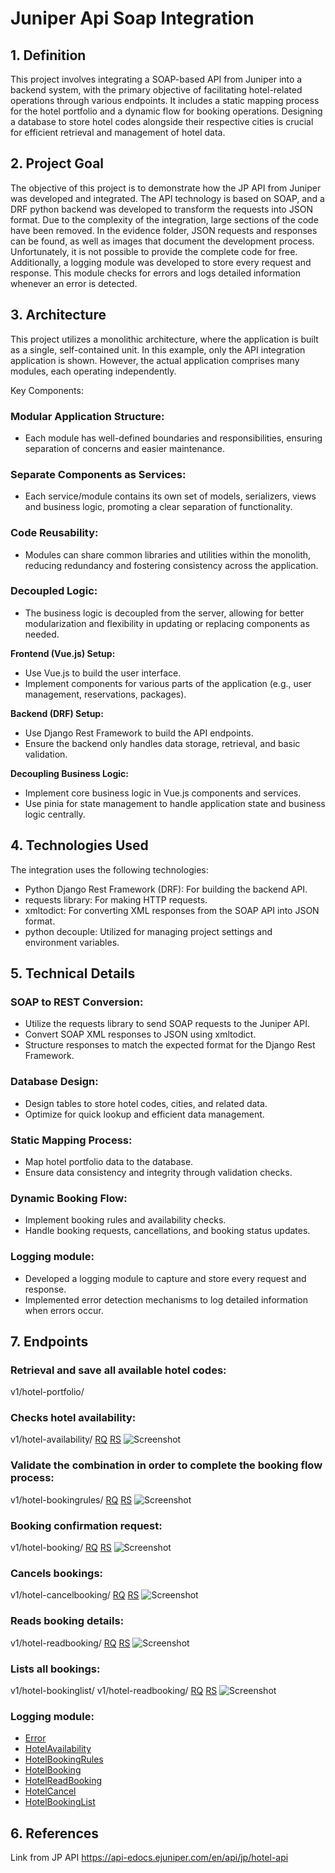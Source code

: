 
# Juniper Api Soap Integration

## 1. Definition
This project involves integrating a SOAP-based API from Juniper into a backend system, with the primary objective of facilitating hotel-related operations through various endpoints. It includes a static mapping process for the hotel portfolio and a dynamic flow for booking operations. Designing a database to store hotel codes alongside their respective cities is crucial for efficient retrieval and management of hotel data.

## 2. Project Goal
The objective of this project is to demonstrate how the JP API from Juniper was developed and integrated. The API technology is based on SOAP, and a DRF python backend was developed to transform the requests into JSON format. Due to the complexity of the integration, large sections of the code have been removed. In the evidence folder, JSON requests and responses can be found, as well as images that document the development process. Unfortunately, it is not possible to provide the complete code for free. Additionally, a logging module was developed to store every request and response. This module checks for errors and logs detailed information whenever an error is detected.

## 3. Architecture
This project utilizes a monolithic architecture, where the application is built as a single, self-contained unit. In this example, only the API integration application is shown. However, the actual application comprises many modules, each operating independently.

Key Components:
###  Modular Application Structure:
- Each module has well-defined boundaries and responsibilities, ensuring separation of concerns and easier maintenance.

### Separate Components as Services:
- Each service/module contains its own set of models, serializers, views and business logic, promoting a clear separation of functionality.

### Code Reusability:
- Modules can share common libraries and utilities within the monolith, reducing redundancy and fostering consistency across the application.

### Decoupled Logic:
- The business logic is decoupled from the server, allowing for better modularization and flexibility in updating or replacing components as needed.

**Frontend (Vue.js) Setup:**
- Use Vue.js to build the user interface.
- Implement components for various parts of the application (e.g., user management, reservations, packages).

**Backend (DRF) Setup:**
- Use Django Rest Framework to build the API endpoints.
- Ensure the backend only handles data storage, retrieval, and basic validation.

**Decoupling Business Logic:**
- Implement core business logic in Vue.js components and services.
- Use pinia for state management to handle application state and business logic centrally.

## 4. Technologies Used
The integration uses the following technologies:
- Python Django Rest Framework (DRF): For building the backend API.
- requests library: For making HTTP requests.
- xmltodict: For converting XML responses from the SOAP API into JSON format.
- python decouple: Utilized for managing project settings and environment variables.

## 5. Technical Details
### SOAP to REST Conversion:
- Utilize the requests library to send SOAP requests to the Juniper API.
- Convert SOAP XML responses to JSON using xmltodict.
- Structure responses to match the expected format for the Django Rest Framework.

### Database Design:
- Design tables to store hotel codes, cities, and related data.
- Optimize for quick lookup and efficient data management.

### Static Mapping Process:
- Map hotel portfolio data to the database.
- Ensure data consistency and integrity through validation checks.

### Dynamic Booking Flow:
- Implement booking rules and availability checks.
- Handle booking requests, cancellations, and booking status updates.

### Logging module:
- Developed a logging module to capture and store every request and response.
- Implemented error detection mechanisms to log detailed information when errors occur.

## 7. Endpoints
### Retrieval and save all available hotel codes:
v1/hotel-portfolio/

### Checks hotel availability:
v1/hotel-availability/
[RQ](https://github.com/julifmontoya/drf-juniper-public/blob/master/evidence/HotelAvail/RQ.txt)
[RS](https://github.com/julifmontoya/drf-juniper-public/blob/master/evidence/HotelAvail/RS.txt)
![Screenshot](https://github.com/julifmontoya/drf-juniper-public/blob/master/evidence/HotelAvail/image.jpg)

### Validate the combination in order to complete the booking flow process:
v1/hotel-bookingrules/
[RQ](https://github.com/julifmontoya/drf-juniper-public/blob/master/evidence/HotelBookingRules/RQ.txt)
[RS](https://github.com/julifmontoya/drf-juniper-public/blob/master/evidence/HotelBookingRules/RS.txt)
![Screenshot](https://github.com/julifmontoya/drf-juniper-public/blob/master/evidence/HotelBookingRules/images.jpg)

### Booking confirmation request:
v1/hotel-booking/
[RQ](https://github.com/julifmontoya/drf-juniper-public/blob/master/evidence/HotelBooking/RQ.txt)
[RS](https://github.com/julifmontoya/drf-juniper-public/blob/master/evidence/HotelBooking/RS.txt)
![Screenshot](https://github.com/julifmontoya/drf-juniper-public/blob/master/evidence/HotelBooking/image.jpg)

### Cancels bookings:
v1/hotel-cancelbooking/
[RQ](https://github.com/julifmontoya/drf-juniper-public/blob/master/evidence/HotelCancel/RQ.txt)
[RS](https://github.com/julifmontoya/drf-juniper-public/blob/master/evidence/HotelCancel/RS.txt)
![Screenshot](https://github.com/julifmontoya/drf-juniper-public/blob/master/evidence/HotelCancel/image.jpg)

### Reads booking details:
v1/hotel-readbooking/
[RQ](https://github.com/julifmontoya/drf-juniper-public/blob/master/evidence/HotelReadBooking/RQ.txt)
[RS](https://github.com/julifmontoya/drf-juniper-public/blob/master/evidence/HotelReadBooking/RS.txt)
![Screenshot](https://github.com/julifmontoya/drf-juniper-public/blob/master/evidence/HotelReadBooking/image.jpg)

### Lists all bookings:
v1/hotel-bookinglist/
v1/hotel-readbooking/
[RQ](https://github.com/julifmontoya/drf-juniper-public/blob/master/evidence/HotelBookingList/RQ.txt)
[RS](https://github.com/julifmontoya/drf-juniper-public/blob/master/evidence/HotelBookingList/RS.txt)
![Screenshot](https://github.com/julifmontoya/drf-juniper-public/blob/master/evidence/HotelBookingList/image.jpg)

### Logging module:
- [Error](https://github.com/julifmontoya/drf-juniper-public/blob/master/evidence/HandleLogs/ErrorHandle.jpg)
- [HotelAvailability](https://github.com/julifmontoya/drf-juniper-public/blob/master/evidence/HandleLogs/HotelAvailability.jpg)
- [HotelBookingRules](https://github.com/julifmontoya/drf-juniper-public/blob/master/evidence/HandleLogs/HotelBookingRules.jpg)
- [HotelBooking](https://github.com/julifmontoya/drf-juniper-public/blob/master/evidence/HandleLogs/HotelBooking.jpg)
- [HotelReadBooking](https://github.com/julifmontoya/drf-juniper-public/blob/master/evidence/HandleLogs/HotelReadBooking.jpg)
- [HotelCancel](https://github.com/julifmontoya/drf-juniper-public/blob/master/evidence/HandleLogs/HotelCancel.jpg)
- [HotelBookingList](https://github.com/julifmontoya/drf-juniper-public/blob/master/evidence/HandleLogs/HotelBookingList.jpg)

## 6. References
Link from JP API
https://api-edocs.ejuniper.com/en/api/jp/hotel-api
